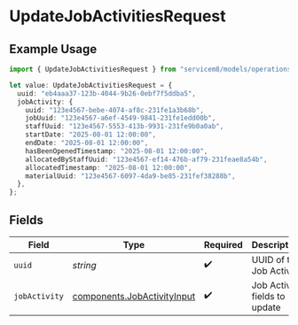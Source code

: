 # UpdateJobActivitiesRequest

## Example Usage

```typescript
import { UpdateJobActivitiesRequest } from "servicem8/models/operations";

let value: UpdateJobActivitiesRequest = {
  uuid: "eb4aaa37-123b-4044-9b26-0ebf7f5ddba5",
  jobActivity: {
    uuid: "123e4567-bebe-4074-af8c-231fe1a3b68b",
    jobUuid: "123e4567-a6ef-4549-9841-231fe1edd00b",
    staffUuid: "123e4567-5553-413b-9931-231fe9b0a0ab",
    startDate: "2025-08-01 12:00:00",
    endDate: "2025-08-01 12:00:00",
    hasBeenOpenedTimestamp: "2025-08-01 12:00:00",
    allocatedByStaffUuid: "123e4567-ef14-476b-af79-231feae8a54b",
    allocatedTimestamp: "2025-08-01 12:00:00",
    materialUuid: "123e4567-6097-4da9-be85-231fef38288b",
  },
};
```

## Fields

| Field                                                                      | Type                                                                       | Required                                                                   | Description                                                                |
| -------------------------------------------------------------------------- | -------------------------------------------------------------------------- | -------------------------------------------------------------------------- | -------------------------------------------------------------------------- |
| `uuid`                                                                     | *string*                                                                   | :heavy_check_mark:                                                         | UUID of the Job Activity                                                   |
| `jobActivity`                                                              | [components.JobActivityInput](../../models/components/jobactivityinput.md) | :heavy_check_mark:                                                         | Job Activity fields to update                                              |